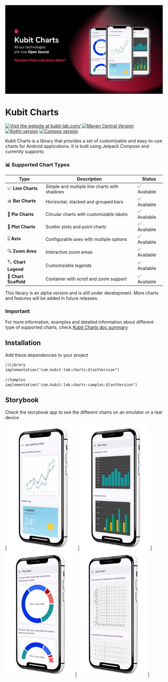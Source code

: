 <img src="assets/playstore/banner.png" alt="Banner">

# Kubit Charts

[![Visit the website at kubit-lab.com/](https://img.shields.io/badge/visit-website-red.svg?logo=firefox)](https://kubit-lab.com/)
[![Maven Central Version](https://img.shields.io/maven-central/v/com.kubit-lab/charts?color=32cd32)](https://central.sonatype.com/artifact/com.kubit-lab/charts)
[![Kotlin version](https://img.shields.io/badge/Kotlin-2.2.21-yellow)]([https://kubit-lab.com/](https://kotlinlang.org/))
[![Compos version](https://img.shields.io/badge/Compose_BOM-2025.09.00-green)]([(https://developer.android.com/compose))



Kubit Charts is a library that provides a set of customizable and easy-to-use charts for Android applications.
It is built using Jetpack Compose and currently supports:

### 📊 Supported Chart Types

| Type | Description | Status |
|------|-------------|--------|
| 📈 **Line Charts** | Simple and multiple line charts with shadows | ✅ Available |
| 📊 **Bar Charts** | Horizontal, stacked and grouped bars | ✅ Available |
| 🥧 **Pie Charts** | Circular charts with customizable labels | ✅ Available |
| 🎯 **Plot Charts** | Scatter plots and point charts | ✅ Available |
| 🎚️ **Axis** | Configurable axes with multiple options | ✅ Available |
| 🔍 **Zoom Area** | Interactive zoom areas | ✅ Available |
| 🏷️ **Chart Legend** | Customizable legends | ✅ Available |
| 📱 **Chart Scaffold** | Container with scroll and zoom support | ✅ Available |

This library is an alpha version and is still under development. More charts and features will be added in future releases.

### Important

For more information, examples and detailed information about different type of supported charts, check [Kubit Charts doc summary](README_EXTENDED_DOC.md)

## Installation

Add these dependencies to your project

```
//Library
implementation("com.kubit-lab:charts:$lastVersion")

//Samples
implementation("com.kubit-lab:charts-samples:$lastVersion")
```

## Storybook
Check the storybook app to see the different charts on an emulator or a real device

| <img src="assets/playstore/1.1.png" width="220"/> | <img src="assets/playstore/2.2.png" width="220"/> | <img src="assets/playstore/3.3.png" width="220"/> | <img src="assets/playstore/4.4.png" width="220"/> |
